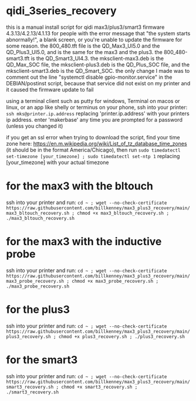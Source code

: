 # qidi_3series_recovery
this is a manual install script for qidi max3/plus3/smart3 firmware 4.3.13/4.2.13/4.1.13 for people with the error message that "the system starts abnormally!", a blank screen, or you're unable to update the firmware for some reason. the 800_480.tft file is the QD_Max3_UI5.0 and the QD_Plus3_UI5.0, and is the same for the max3 and the plus3. the 800_480-smart3.tft is the QD_Smart3_UI4.3. the mksclient-max3.deb is the QD_Max_SOC file, the mksclient-plus3.deb is the QD_Plus_SOC file, and the mksclient-smart3.deb is the QD_Smart_SOC. the only change I made was to comment out the line "systemctl disable gpio-monitor.service" in the DEBIAN/postinst script, because that service did not exist on my printer and it caused the firmware update to fail

using a terminal client such as putty for windows, Terminal on macos or linux, or an app like shelly or terminus on your phone, ssh into your printer: `ssh mks@printer.ip.address` replacing 'printer.ip.address' with your printers ip address. enter 'makerbase' any time you are prompted for a password (unless you changed it)

if you get an ssl error when trying to download the script, find your time zone here: https://en.m.wikipedia.org/wiki/List_of_tz_database_time_zones (it should be in the format America/Chicago), then run `sudo timedatectl set-timezone [your_timezone] ; sudo timedatectl set-ntp 1` replacing [your_timezone] with your actual timezone

# for the max3 with the bltouch
ssh into your printer and run: `cd ~ ; wget --no-check-certificate https://raw.githubusercontent.com/billkenney/max3_plus3_recovery/main/max3_bltouch_recovery.sh ; chmod +x max3_bltouch_recovery.sh ; ./max3_bltouch_recovery.sh`

# for the max3 with the inductive probe
ssh into your printer and run: `cd ~ ; wget --no-check-certificate https://raw.githubusercontent.com/billkenney/max3_plus3_recovery/main/max3_probe_recovery.sh ; chmod +x max3_probe_recovery.sh ; ./max3_probe_recovery.sh`

# for the plus3
ssh into your printer and run: `cd ~ ; wget --no-check-certificate https://raw.githubusercontent.com/billkenney/max3_plus3_recovery/main/plus3_recovery.sh ; chmod +x plus3_recovery.sh ; ./plus3_recovery.sh`

# for the smart3
ssh into your printer and run: `cd ~ ; wget --no-check-certificate https://raw.githubusercontent.com/billkenney/max3_plus3_recovery/main/smart3_recovery.sh ; chmod +x smart3_recovery.sh ; ./smart3_recovery.sh`
